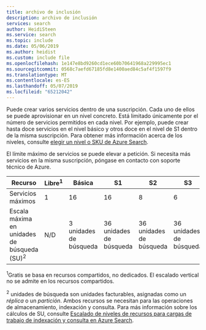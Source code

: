 ```yaml
---
title: archivo de inclusión
description: archivo de inclusión
services: search
author: HeidiSteen
ms.service: search
ms.topic: include
ms.date: 05/06/2019
ms.author: heidist
ms.custom: include file
ms.openlocfilehash: 1e147e8bd9260cd1ece60b70641968a229995ec1
ms.sourcegitcommit: 0568c7aefd67185fd8e1400aed84c5af4f1597f9
ms.translationtype: MT
ms.contentlocale: es-ES
ms.lasthandoff: 05/07/2019
ms.locfileid: "65212042"
---
```

Puede crear varios servicios dentro de una suscripción. Cada uno de ellos se puede aprovisionar en un nivel concreto. Está limitado únicamente por el número de servicios permitidos en cada nivel. Por ejemplo, puede crear hasta doce servicios en el nivel básico y otros doce en el nivel de S1 dentro de la misma suscripción. Para obtener más información acerca de los niveles, consulte [elegir un nivel o SKU de Azure Search](../articles/search/search-sku-tier.md).

El límite máximo de servicios se puede elevar a petición. Si necesita más servicios en la misma suscripción, póngase en contacto con soporte técnico de Azure.

| Recurso            | Libre<sup>1</sup> | Básica | S1  | S2 | S3 | S3&nbsp;HD | L1 | L2 |
| ------------------- | ---- | ----- | --- | -- | -- | ----- | -- | -- |
| Servicios máximos    |1     | 16    | 16  | 8  | 6  | 6     | 6  | 6  |
| Escala máxima en unidades de búsqueda (SU)<sup>2</sup> |N/D |3 unidades de búsqueda |36 unidades de búsqueda |36 unidades de búsqueda |36 unidades de búsqueda |36 unidades de búsqueda |36 unidades de búsqueda |36 unidades de búsqueda |

<sup>1</sup>Gratis se basa en recursos compartidos, no dedicados. El escalado vertical no se admite en los recursos compartidos.

<sup>2</sup> unidades de búsqueda son unidades facturables, asignadas como un *réplica* o un *partición*. Ambos recursos se necesitan para las operaciones de almacenamiento, indexación y consulta. Para más información sobre los cálculos de SU, consulte [Escalado de niveles de recursos para cargas de trabajo de indexación y consulta en Azure Search](../articles/search/search-capacity-planning.md). 